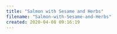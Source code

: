 ```yaml
---
title: "Salmon with Sesame and Herbs"
filename: "Salmon-with-Sesame-and-Herbs"
created: 2020-04-08 09:16:19
---
```

